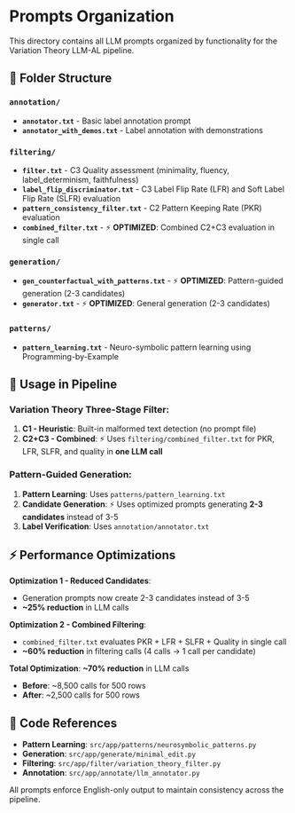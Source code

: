 # Prompts Organization

This directory contains all LLM prompts organized by functionality for the Variation Theory LLM-AL pipeline.

## 📁 Folder Structure

### `annotation/`
- **`annotator.txt`** - Basic label annotation prompt
- **`annotator_with_demos.txt`** - Label annotation with demonstrations

### `filtering/` 
- **`filter.txt`** - C3 Quality assessment (minimality, fluency, label_determinism, faithfulness)
- **`label_flip_discriminator.txt`** - C3 Label Flip Rate (LFR) and Soft Label Flip Rate (SLFR) evaluation  
- **`pattern_consistency_filter.txt`** - C2 Pattern Keeping Rate (PKR) evaluation
- **`combined_filter.txt`** - ⚡ **OPTIMIZED**: Combined C2+C3 evaluation in single call

### `generation/`
- **`gen_counterfactual_with_patterns.txt`** - ⚡ **OPTIMIZED**: Pattern-guided generation (2-3 candidates)
- **`generator.txt`** - ⚡ **OPTIMIZED**: General generation (2-3 candidates)

### `patterns/`
- **`pattern_learning.txt`** - Neuro-symbolic pattern learning using Programming-by-Example

## 🎯 Usage in Pipeline

### Variation Theory Three-Stage Filter:
1. **C1 - Heuristic**: Built-in malformed text detection (no prompt file)
2. **C2+C3 - Combined**: ⚡ Uses `filtering/combined_filter.txt` for PKR, LFR, SLFR, and quality in **one LLM call**

### Pattern-Guided Generation:
1. **Pattern Learning**: Uses `patterns/pattern_learning.txt`
2. **Candidate Generation**: ⚡ Uses optimized prompts generating **2-3 candidates** instead of 3-5
3. **Label Verification**: Uses `annotation/annotator.txt`

## ⚡ Performance Optimizations

**Optimization 1 - Reduced Candidates**: 
- Generation prompts now create 2-3 candidates instead of 3-5
- **~25% reduction** in LLM calls

**Optimization 2 - Combined Filtering**:
- `combined_filter.txt` evaluates PKR + LFR + SLFR + Quality in single call
- **~60% reduction** in filtering calls (4 calls → 1 call per candidate)

**Total Optimization**: **~70% reduction** in LLM calls
- **Before**: ~8,500 calls for 500 rows
- **After**: ~2,500 calls for 500 rows

## 🔄 Code References

- **Pattern Learning**: `src/app/patterns/neurosymbolic_patterns.py`
- **Generation**: `src/app/generate/minimal_edit.py`
- **Filtering**: `src/app/filter/variation_theory_filter.py`
- **Annotation**: `src/app/annotate/llm_annotator.py`

All prompts enforce English-only output to maintain consistency across the pipeline.